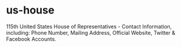 # us-house
115th United States House of Representatives - Contact Information, including: Phone Number, Mailing Address, Official Website, Twitter &amp; Facebook Accounts.
